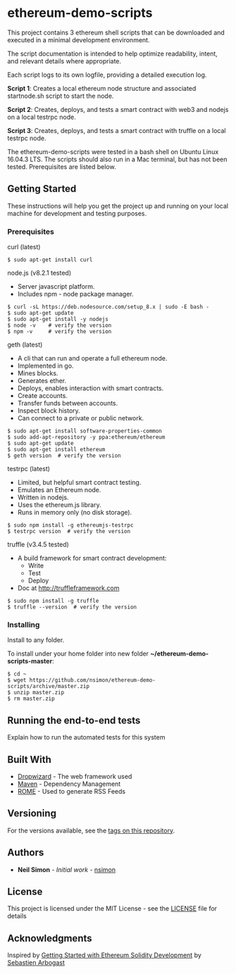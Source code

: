 # ethereum-demo-scripts

This project contains 3 ethereum shell scripts that can be downloaded and executed in a minimal development environment.

The script documentation is intended to help optimize readability, intent, and relevant details where appropriate.

Each script logs to its own logfile, providing a detailed execution log.

__Script 1__: Creates a local ethereum node structure and associated startnode.sh script to start the node.

__Script 2__: Creates, deploys, and tests a smart contract with web3 and nodejs on a local testrpc node.

__Script 3__: Creates, deploys, and tests a smart contract with truffle on a local testrpc node.

The ethereum-demo-scripts were tested in a bash shell on Ubuntu Linux 16.04.3 LTS. The scripts should also run in a Mac terminal, but has not been tested. Prerequisites are listed below.

## Getting Started

These instructions will help you get the project up and running on your local machine for development and testing purposes.

### Prerequisites

curl (latest)
  ```
  $ sudo apt-get install curl
  ```

node.js (v8.2.1 tested)
  * Server javascript platform.
  * Includes npm - node package manager.
  ```
  $ curl -sL https://deb.nodesource.com/setup_8.x | sudo -E bash -
  $ sudo apt-get update
  $ sudo apt-get install -y nodejs
  $ node -v    # verify the version
  $ npm -v     # verify the version
  ```

geth (latest)
  * A cli that can run and operate a full ethereum node.
  * Implemented in go.
  * Mines blocks.
  * Generates ether.
  * Deploys, enables interaction with smart contracts.
  * Create accounts.
  * Transfer funds between accounts.
  * Inspect block history.
  * Can connect to a private or public network.

  ```
  $ sudo apt-get install software-properties-common 
  $ sudo add-apt-repository -y ppa:ethereum/ethereum
  $ sudo apt-get update
  $ sudo apt-get install ethereum
  $ geth version  # verify the version
  ```

testrpc (latest)
  * Limited, but helpful smart contract testing.
  * Emulates an Ethereum node.
  * Written in nodejs.
  * Uses the ethereum.js library.
  * Runs in memory only (no disk storage).

  ```
  $ sudo npm install -g ethereumjs-testrpc
  $ testrpc version  # verify the version
  ```

truffle (v3.4.5 tested)
  * A build framework for smart contract development:
    * Write
    * Test
    * Deploy
  * Doc at http://truffleframework.com

  ```
  $ sudo npm install -g truffle
  $ truffle --version  # verify the version
  ```

### Installing

Install to any folder.

To install under your home folder into new folder **~/ethereum-demo-scripts-master**:
```
$ cd ~
$ wget https://github.com/nsimon/ethereum-demo-scripts/archive/master.zip
$ unzip master.zip
$ rm master.zip
```
## Running the end-to-end tests

Explain how to run the automated tests for this system

## Built With

* [Dropwizard](http://www.dropwizard.io/1.0.2/docs) - The web framework used
* [Maven](https://maven.apache.org) - Dependency Management
* [ROME](https://rometools.github.io/rome) - Used to generate RSS Feeds

## Versioning

For the versions available, see the [tags on this repository](https://github.com/your/project/tags). 

## Authors

* **Neil Simon** - *Initial work* - [nsimon](https://github.com/nsimon)

## License

This project is licensed under the MIT License - see the [LICENSE](LICENSE) file for details

## Acknowledgments

Inspired by [Getting Started with Ethereum Solidity Development](https://www.udemy.com/getting-started-with-ethereum-solidity-development) by [Sebastien Arbogast](https://www.udemy.com/user/sebastienarbogast3)

